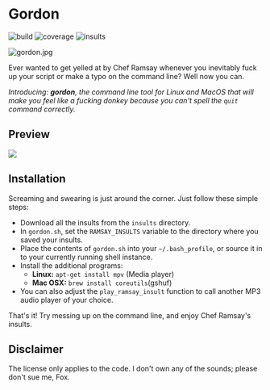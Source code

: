 # Gordon

![build](https://img.shields.io/badge/build-passing-brightgreen.svg)
![coverage](https://img.shields.io/badge/coverage-100%25-brightgreen.svg)
![insults](https://img.shields.io/badge/insults-78-brightgreen.svg)

![gordon.jpg](gordon.jpg)

Ever wanted to get yelled at by Chef Ramsay whenever you inevitably fuck up
your script or make a typo on the command line? Well now you can. 

*Introducing: **gordon**, the command line tool for Linux and MacOS that will make you 
feel like a fucking donkey because you can't spell the `quit` command correctly.*

## Preview
[![](https://img.youtube.com/vi/OT6i7RwEEB8/maxresdefault.jpg?1)](https://www.youtube.com/watch?v=OT6i7RwEEB8&feature=youtu.be)

## Installation
Screaming and swearing is just around the corner. Just follow these simple steps:

* Download all the insults from the `insults` directory.
* In `gordon.sh`, set the `RAMSAY_INSULTS` variable to the directory where you saved your insults.
* Place the contents of `gordon.sh` into your `~/.bash_profile`, or source it in to your currently running shell instance.
* Install the additional programs:
    * **Linux:** `apt-get install mpv` (Media player)
    * **Mac OSX:** `brew install coreutils`(gshuf)
* You can also adjust the `play_ramsay_insult` function to call another MP3 audio player of your choice.

That's it! Try messing up on the command line, and enjoy Chef Ramsay's insults.

## Disclaimer
The license only applies to the code. I don't own any of the sounds; please don't sue me, Fox.

